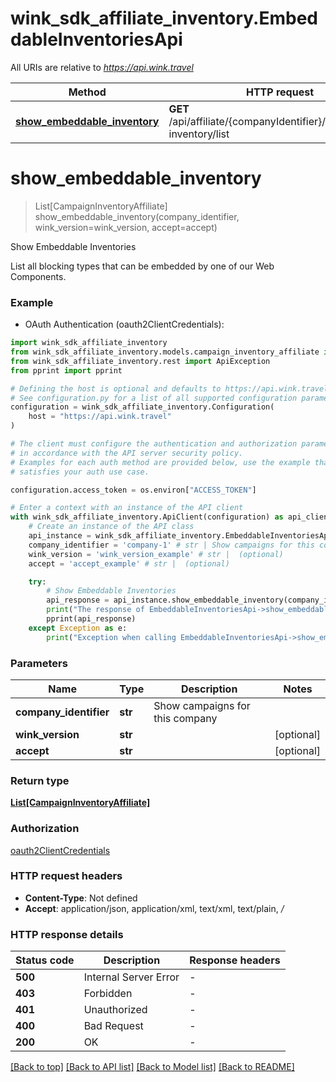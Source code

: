 # wink_sdk_affiliate_inventory.EmbeddableInventoriesApi

All URIs are relative to *https://api.wink.travel*

Method | HTTP request | Description
------------- | ------------- | -------------
[**show_embeddable_inventory**](EmbeddableInventoriesApi.md#show_embeddable_inventory) | **GET** /api/affiliate/{companyIdentifier}/embeddable-inventory/list | Show Embeddable Inventories


# **show_embeddable_inventory**
> List[CampaignInventoryAffiliate] show_embeddable_inventory(company_identifier, wink_version=wink_version, accept=accept)

Show Embeddable Inventories

List all blocking types that can be embedded by one of our Web Components.

### Example

* OAuth Authentication (oauth2ClientCredentials):

```python
import wink_sdk_affiliate_inventory
from wink_sdk_affiliate_inventory.models.campaign_inventory_affiliate import CampaignInventoryAffiliate
from wink_sdk_affiliate_inventory.rest import ApiException
from pprint import pprint

# Defining the host is optional and defaults to https://api.wink.travel
# See configuration.py for a list of all supported configuration parameters.
configuration = wink_sdk_affiliate_inventory.Configuration(
    host = "https://api.wink.travel"
)

# The client must configure the authentication and authorization parameters
# in accordance with the API server security policy.
# Examples for each auth method are provided below, use the example that
# satisfies your auth use case.

configuration.access_token = os.environ["ACCESS_TOKEN"]

# Enter a context with an instance of the API client
with wink_sdk_affiliate_inventory.ApiClient(configuration) as api_client:
    # Create an instance of the API class
    api_instance = wink_sdk_affiliate_inventory.EmbeddableInventoriesApi(api_client)
    company_identifier = 'company-1' # str | Show campaigns for this company
    wink_version = 'wink_version_example' # str |  (optional)
    accept = 'accept_example' # str |  (optional)

    try:
        # Show Embeddable Inventories
        api_response = api_instance.show_embeddable_inventory(company_identifier, wink_version=wink_version, accept=accept)
        print("The response of EmbeddableInventoriesApi->show_embeddable_inventory:\n")
        pprint(api_response)
    except Exception as e:
        print("Exception when calling EmbeddableInventoriesApi->show_embeddable_inventory: %s\n" % e)
```



### Parameters


Name | Type | Description  | Notes
------------- | ------------- | ------------- | -------------
 **company_identifier** | **str**| Show campaigns for this company | 
 **wink_version** | **str**|  | [optional] 
 **accept** | **str**|  | [optional] 

### Return type

[**List[CampaignInventoryAffiliate]**](CampaignInventoryAffiliate.md)

### Authorization

[oauth2ClientCredentials](../README.md#oauth2ClientCredentials)

### HTTP request headers

 - **Content-Type**: Not defined
 - **Accept**: application/json, application/xml, text/xml, text/plain, */*

### HTTP response details

| Status code | Description | Response headers |
|-------------|-------------|------------------|
**500** | Internal Server Error |  -  |
**403** | Forbidden |  -  |
**401** | Unauthorized |  -  |
**400** | Bad Request |  -  |
**200** | OK |  -  |

[[Back to top]](#) [[Back to API list]](../README.md#documentation-for-api-endpoints) [[Back to Model list]](../README.md#documentation-for-models) [[Back to README]](../README.md)

